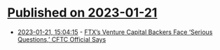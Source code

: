 # [Published on 2023-01-21](index.md)

* [2023-01-21, 15:04:15](https://news.ycombinator.com/item?id=34466855) - [FTX’s Venture Capital Backers Face ‘Serious Questions,’ CFTC Official Says](https://www.bloomberg.com/news/articles/2023-01-21/ftx-s-venture-capital-backers-face-serious-questions-cftc-official-says)
